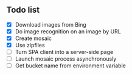 ## Todo list

- [x] Download images from Bing
- [x] Do image recognition on an image by URL
- [x] Create mosaic
- [x] Use zipfiles
- [ ] Turn SPA client into a server-side page
- [ ] Launch mosaic process asynchronously
- [ ] Get bucket name from environment variable
